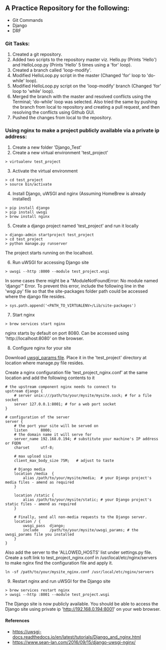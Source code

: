 ## A Practice Repository for the following:  
- Git Commands
- Django
- DRF  


### Git Tasks:  

1. Created a git repository.  
2. Added two scripts to the repository master viz. Hello.py (Prints 'Hello') and HelloLoop.py (Prints 'Hello' 5 times using a 'for' loop).  
3. Created a branch called 'loop-modify'.  
4. Modified HelloLoop.py script in the master (Changed 'for' loop to 'do-while' loop).  
5. Modified HelloLoop.py script on the 'loop-modify' branch (Changed 'for' loop to 'while' loop).  
6. Merged the branch with the master and resolved conflicts using the Terminal; 'do-while' loop was selected. Also tried the same by pushing the branch from local to repository and creating a pull request, and then resolving the conflicts using Github GUI.  
7. Pushed the changes from local to the repository.  


### Using nginx to make a project publicly available via a private ip address:  

1. Create a new folder 'Django_Test'  
2. Create a new virtual environment 'test_project'    
```
> virtualenv test_project  
```
3. Activate the virtual environment    
```
> cd test_project
> source bin/activate
```
4. Install Django, uWSGI and nginx (Assuming HomeBrew is already installed)    
```
> pip install django
> pip install uwsgi
> brew install nginx
```
5. Create a django project named 'test_project' and run it locally     
```
> django-admin startproject test_project
> cd test_project
> python manage.py runserver
```
The project starts running on the localhost.  

6. Run uWSGI for accessing Django site    
```
> uwsgi --http :8000 --module test_project.wsgi
```  
In some cases there might be a "ModuleNotFoundError: No module named 'django'" Error. To prevent this error, include the following line in the 'wsgi.py' file so that the site-packages folder path could be accessed where the django file resides.  
```
> sys.path.append('<PATH_TO_VIRTUALENV>/Lib/site-packages')
```  
7. Start nginx  
```
> brew services start nginx
```
nginx starts by default on port 8080. Can be accessed using 'http://localhost:8080' on the browser.  

8. Configure nginx for your site

Download [uwsgi_params file](https://github.com/nginx/nginx/blob/master/conf/uwsgi_params). Place it in the 'test_project' directory at location where manage.py file resides.  

Create a nginx configuration file 'test_project_nginx.conf' at the same location and add the following contents to it  
```
# the upstream component nginx needs to connect to
upstream django {
    # server unix:///path/to/your/mysite/mysite.sock; # for a file socket
    server 127.0.0.1:8001; # for a web port socket
}

# configuration of the server
server {
    # the port your site will be served on
    listen      8000;
    # the domain name it will serve for
    server_name 192.168.0.194; # substitute your machine's IP address or FQDN
    charset     utf-8;

    # max upload size
    client_max_body_size 75M;   # adjust to taste

    # Django media
    location /media  {
        alias /path/to/your/mysite/media;  # your Django project's media files - amend as required
    }

    location /static {
        alias /path/to/your/mysite/static; # your Django project's static files - amend as required
    }

    # Finally, send all non-media requests to the Django server.
    location / {
        uwsgi_pass  django;
        include     /path/to/your/mysite/uwsgi_params; # the uwsgi_params file you installed
    }
}
```
Also add the server to the 'ALLOWED_HOSTS' list under settings.py file. Create a soft link to test_project_nginx.conf in /usr/local/etc/nginx/servers to make nginx find the configuration file and apply it.  
```
ln -sf /path/to/your/mysite_nginx.conf /usr/local/etc/nginx/servers
```
9.   Restart nginx and run uWSGI for the Django site  
```
> brew services restart nginx
> uwsgi --http :8001 --module test_project.wsgi
```
The Django site is now publicly available. You should be able to access the Django site using private ip 'http://192.168.0.194:8001' on your web browser.  

#### References  
- https://uwsgi-docs.readthedocs.io/en/latest/tutorials/Django_and_nginx.html  
- https://www.sean-lan.com/2016/09/15/django-uwsgi-nginx/  